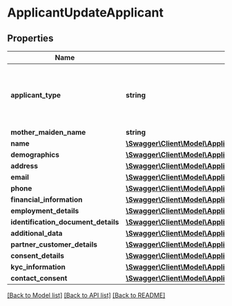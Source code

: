 # ApplicantUpdateApplicant

## Properties
Name | Type | Description | Notes
------------ | ------------- | ------------- | -------------
**applicant_type** | **string** | Type of an applicant.This is a reference data field.Please use /utilities/referenceData/{applicantType} resource to get valid values of this field with descriptions. You can use the fieldname as the referenceCode parameter to retrieve the values. | 
**mother_maiden_name** | **string** | Mothers maiden name | [optional] 
**name** | [**\Swagger\Client\Model\ApplicantUpdateName**](ApplicantUpdateName.md) |  | 
**demographics** | [**\Swagger\Client\Model\ApplicantUpdateDemographics**](ApplicantUpdateDemographics.md) |  | [optional] 
**address** | [**\Swagger\Client\Model\ApplicantUpdateAddress[]**](ApplicantUpdateAddress.md) |  | [optional] 
**email** | [**\Swagger\Client\Model\ApplicantUpdateEmail[]**](ApplicantUpdateEmail.md) |  | [optional] 
**phone** | [**\Swagger\Client\Model\ApplicantUpdatePhone[]**](ApplicantUpdatePhone.md) |  | [optional] 
**financial_information** | [**\Swagger\Client\Model\ApplicantUpdateFinancialInformation**](ApplicantUpdateFinancialInformation.md) |  | [optional] 
**employment_details** | [**\Swagger\Client\Model\ApplicantUpdateEmploymentDetails[]**](ApplicantUpdateEmploymentDetails.md) |  | [optional] 
**identification_document_details** | [**\Swagger\Client\Model\ApplicantUpdateIdentificationDocumentDetails[]**](ApplicantUpdateIdentificationDocumentDetails.md) |  | [optional] 
**additional_data** | [**\Swagger\Client\Model\ApplicantUpdateAdditionalData**](ApplicantUpdateAdditionalData.md) |  | [optional] 
**partner_customer_details** | [**\Swagger\Client\Model\ApplicantUpdatePartnerCustomerDetails**](ApplicantUpdatePartnerCustomerDetails.md) |  | [optional] 
**consent_details** | [**\Swagger\Client\Model\ApplicantUpdateConsentDetails[]**](ApplicantUpdateConsentDetails.md) |  | [optional] 
**kyc_information** | [**\Swagger\Client\Model\ApplicantUpdateKycInformation**](ApplicantUpdateKycInformation.md) |  | [optional] 
**contact_consent** | [**\Swagger\Client\Model\ApplicantUpdateContactConsent**](ApplicantUpdateContactConsent.md) |  | [optional] 

[[Back to Model list]](../../README.md#documentation-for-models) [[Back to API list]](../../README.md#documentation-for-api-endpoints) [[Back to README]](../../README.md)

